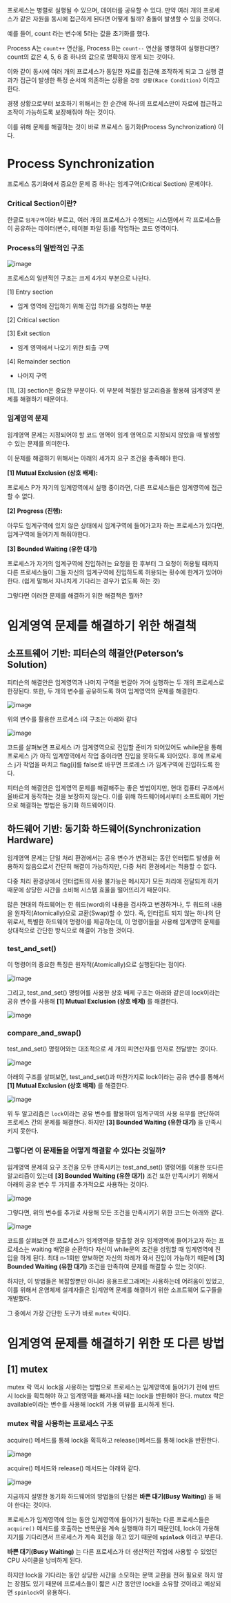 프로세스는 병렬로 실행될 수 있으며, 데이터를 공유할 수 있다. 만약 여러 개의 프로세스가 같은 자원을 동시에 접근하게 된다면 어떻게 될까? 충돌이 발생할 수 있을 것이다.

예를 들어, count 라는 변수에 5라는 값을 초기화를 했다.

Process A는 `count++` 연산을, Process B는 `count--` 연산을 병행하여 실행한다면? count의 값은 4, 5, 6 중 하나의 값으로 명확하지 않게 되는 것이다.

이와 같이 동시에 여러 개의 프로세스가 동일한 자료를 접근해 조작하게 되고  그 실행 결과가 접근이 발생한 특정 순서에 의존하는 상황을 `경쟁 상황(Race Condition)` 이라고 한다.

경쟁 상황으로부터 보호하기 위해서는 한 순간에 하나의 프로세스만이 자료에 접근하고 조작이 가능하도록 보장해줘야 하는 것이다. 

이를 위해 문제를 해결하는 것이 바로 프로세스 동기화(Process Synchronization) 이다.

# Process Synchronization

프로세스 동기화에서 중요한 문제 중 하나는 임계구역(Critical Section) 문제이다.

### Critical Section이란?

한글로 `임계구역`이라 부르고, 여러 개의 프로세스가 수행되는 시스템에서 각 프로세스들이 공유하는 데이터(변수, 테이블 파일 등)를 작업하는 코드 영역이다.

### Process의 일반적인 구조

![image](https://github.com/IToriginal/CS-Study/assets/117193889/64a48ffd-f338-4935-994d-8730c2c62a20)


프로세스의 일반적인 구조는 크게 4가지 부분으로 나뉜다.

[1] Entry section

- 임계 영역에 진입하기 위해 진입 허가를 요청하는 부분

[2] Critical section

[3] Exit section

- 임계 영역에서 나오기 위한 퇴출 구역

[4] Remainder section

- 나머지 구역

[1], [3] section은 중요한 부분이다. 이 부분에 적절한 알고리즘을 활용해 임계영역 문제를 해결하기 때문이다.

### 임계영역 문제

임계영역 문제는 지정되어야 할 코드 영역이 임계 영역으로 지정되지 않았을 때 발생할 수 있는 문제를 의미한다.

이 문제를 해결하기 위해서는 아래의 세가지 요구 조건을 충족해야 한다.

**[1] Mutual Exclusion (상호 배제):**

프로세스 P가 자기의 임계영역에서 실행 중이라면, 다른 프로세스들은 임계영역에 접근할 수 없다.

**[2] Progress (진행):**

아무도 임계구역에 있지 않은 상태에서 임계구역에 들어가고자 하는 프로세스가 있다면, 임계구역에 들어가게 해줘야한다.

**[3] Bounded Waiting (유한 대기)**

프로세스가 자기의 임계구역에 진입하려는 요청을 한 후부터 그 요청이 허용될 때까지 다른 프로세스들이 그들 자신의 임계구역에 진입하도록 허용되는 횟수에 한계가 있어야 한다. (쉽게 말해서 지나치게 기다리는 경우가 없도록 하는 것)

그렇다면 이러한 문제를 해결하기 위한 해결책은 뭘까?

# 임계영역 문제를 해결하기 위한 해결책

## 소프트웨어 기반: 피터슨의 해결안(Peterson’s Solution)

피터슨의 해결안은 임계영역과 나머지 구역을 번갈아 가며 실행하는 두 개의 프로세스로 한정된다. 또한, 두 개의 변수를 공유하도록 하여 임계영역의 문제를 해결한다.

![image](https://github.com/IToriginal/CS-Study/assets/117193889/95d8e921-34c4-492a-975a-435a95cdcd48)

위의 변수를 활용한 프로세스 i의 구조는 아래와 같다

![image](https://github.com/IToriginal/CS-Study/assets/117193889/5b53caa2-9ecb-4ed2-86cc-199af65338e6)


코드를 살펴보면 프로세스 i가 임계영역으로 진입할 준비가 되어있어도 while문을 통해 프로세스 j가 아직 임계영역에서 작업 중이라면 진입을 못하도록 되어있다. 후에 프로세스 j가 작업을 마치고 flag[i]를 false로 바꾸면 프로레스 i가 임계구역에 진입하도록 한다.

피터슨의 해결안은 임계영역 문제를 해결해주는 좋은 방법이지만, 현대 컴퓨터 구조에서 올바르게 동작하는 것을 보장하지 않는다. 
이를 위해 하드웨어에서부터 소프트웨어 기반으로 해결하는 방법은 동기화 하드웨어이다.

## 하드웨어 기반: 동기화 하드웨어(Synchronization Hardware)

임계영역 문제는 단일 처리 환경에서는 공유 변수가 변경되는 동안 인터럽트 발생을 허용하지 않음으로서 간단히 해결이 가능하지만, 다중 처리 환경에서는 적용할 수 없다.

다중 처리 환경상에서 인터럽트의 사용 불가능은 메시지가 모든 처리에 전달되게 하기 때문에 상당한 시간을 소비해 시스템 효율을 떨어뜨리기 때문이다.

많은 현대의 하드웨어는 한 워드(word)의 내용을 검사하고 변경하거나, 두 워드의 내용을 원자적(Atomically)으로 교환(Swap)할 수 있다. 즉, 인터럽트 되지 않는 하나의 단위로서, 특별한 하드웨어 명령어를 제공하는데, 이 명령어들을 사용해 임계영역 문제를 상대적으로 간단한 방식으로 해결이 가능한 것이다.

### test_and_set()

이 명령어의 중요한 특징은 원자적(Atomically)으로 실행된다는 점이다.

![image](https://github.com/IToriginal/CS-Study/assets/117193889/7ca8c265-a395-41dd-adb3-f1f4b69fbdcf)

그리고, test_and_set() 명령어를 사용한 상호 배제 구조는 아래와 같은데 lock이라는 공유 변수를 사용해 **[1] Mutual Exclusion (상호 배제)** 를 해결한다.

![image](https://github.com/IToriginal/CS-Study/assets/117193889/193caa45-2728-4756-87ca-8f2accb9e57f)

### compare_and_swap()

test_and_set() 명령어와는 대조적으로 세 개의 피연산자를 인자로 전달받는 것이다.

![image](https://github.com/IToriginal/CS-Study/assets/117193889/9ed72d0b-bf26-4301-94fa-bf797870b484)

아래의 구조를 살펴보면, test_and_set()과 마찬가지로 lock이라는 공유 변수를 통해서 **[1] Mutual Exclusion (상호 배제)** 를 해결한다.

![image](https://github.com/IToriginal/CS-Study/assets/117193889/96ec7e42-9540-494b-8424-6053c121a35a)

위 두 알고리즘은 `lock`이라는 공유 변수를 활용하여 임계구역의 사용 유무를 판단하여 프로세스 간의 문제를 해결한다. 하지만 **[3] Bounded Waiting (유한 대기)** 을 만족시키지 못한다.

### 그렇다면 이 문제들을 어떻게 해결할 수 있다는 것일까?

임계영역 문제의 요구 조건을 모두 만족시키는 test_and_set() 명령어를 이용한 또다른 알고리즘이 있는데 **[3] Bounded Waiting (유한 대기)** 조건 또한 만족시키기 위해서 아래의 공유 변수 두 가지를 추가적으로 사용하는 것이다.

![image](https://github.com/IToriginal/CS-Study/assets/117193889/38264482-bf54-4fa2-a710-ddae7c905f5d)

그렇다면, 위의 변수를 추가로 사용해 모든 조건을 만족시키기 위한 코드는 아래와 같다.

![image](https://github.com/IToriginal/CS-Study/assets/117193889/fd8843f9-da32-4120-9f60-24b0bf646123)

코드를 살펴보면 한 프로세스가 임계영역을 탈출할 경우 임계영역에 들어가고자 하는 프로세스는 waiting 배열을 순환하다 자신이 while문의 조건을 성립할 때 임계영역에 진입을 하게 된다. 최대 n-1회만 양보하면 자신의 차례가 와서 진입이 가능하기 때문에 **[3] Bounded Waiting (유한 대기)** 조건을 만족하여 문제를 해결할 수 있는 것이다.

하지만, 이 방법들은 복잡할뿐만 아니라 응용프로그래머는 사용하는데 어려움이 있었고, 이를 위해서 운영체제 설계자들은 임계영역 문제를 해결하기 위한 소프트웨어 도구들을 개발했다.

그 중에서 가장 간단한 도구가 바로 `mutex` 락이다.

# 임계영역 문제를 해결하기 위한 또 다른 방법

## [1] mutex

mutex 락 역시 lock을 사용하는 방법으로 프로세스는 임계영역에 들어가기 전에 반드시 lock을 획득해야 하고 임계영역을 빠져나올 때는 lock을 반환해야 한다. mutex 락은 available이라는 변수를 사용해 lock의 가용 여뷰를 표시하게 된다.

### mutex 락을 사용하는 프로세스 구조

acquire() 메서드를 통해 lock을 획득하고 release()메서드를 통해 lock을 반환한다.

![image](https://github.com/IToriginal/CS-Study/assets/117193889/ea5b0348-0028-4493-aa18-785b7e16c839)

acquire() 메서드와 release() 메서드는 아래와 같다.

![image](https://github.com/IToriginal/CS-Study/assets/117193889/f6ce4075-6deb-4de1-8ea8-38e293955381)

지금까지 설명한 동기화 하드웨어의 방법들의 단점은 **바쁜 대기(Busy Waiting)** 을 해야 한다는 것이다.

프로세스가 임계영역에 있는 동안 임계영역에 들어가기 원하는 다른 프로세스들은 `acquire()` 메서드를 호출하는 반복문을 계속 실행해야 하기 때문인데, lock이 가용해지기를 기다리면서 프로세스가 계속 회전을 하고 있기 때문에 **`spinlock`** 이라고 부른다.

**바쁜 대기(Busy Waiting)** 는 다른 프로세스가 더 생산적인 작업에 사용할 수 있었던 CPU 사이클을 낭비하게 된다.

하지만 lock을 기다리는 동안 상당한 시간을 소모하는 문맥 교환을 전혀 필요로 하지 않는 장점도 있기 때문에 프로세스들이 짧은 시간 동안만 lock을 소유할 것이라고 예상되면 `spinlock`이 유용하다.